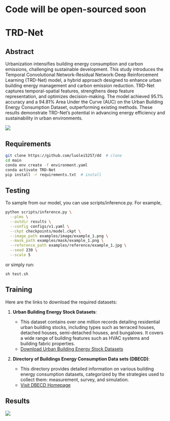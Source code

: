 # Code will be open-sourced soon

# TRD-Net

## Abstract
Urbanization intensifies building energy consumption and carbon emissions, challenging
sustainable development. This study introduces the Temporal Convolutional
Network-Residual Network-Deep Reinforcement Learning (TRD-Net) model, a hybrid
approach designed to enhance urban building energy management and carbon emission
reduction. TRD-Net captures temporal-spatial features, strengthens deep feature
representation, and optimizes decision-making. The model achieved 95.1% accuracy and
a 94.81% Area Under the Curve (AUC) on the Urban Building Energy Consumption
Dataset, outperforming existing methods. These results demonstrate TRD-Net’s
potential in advancing energy efficiency and sustainability in urban environments.

![](https://github.com/luolei5257/dd/blob/main/figure/over1131.jpg)

## Requirements

```bash
git clone https://github.com/luolei5257/dd  # clone
cd main
conda env create -f environment.yaml
conda activate TRD-Net
pip install -r requirements.txt  # install
```
## Testing

To sample from our model, you can use scripts/inference.py. For example,
```bash
python scripts/inference.py \
  --plms \
  --outdir results \
  --config configs/v1.yaml \
  --ckpt checkpoints/model.ckpt \
  --image_path examples/image/example_1.png \
  --mask_path examples/mask/example_1.png \
  --reference_path examples/reference/example_1.jpg \
  --seed 230 \
  --scale 5
```

or simply run:
```
sh test.sh
```

## Training
Here are the links to download the required datasets:

1. **Urban Building Energy Stock Datasets**:
   - This dataset contains over one million records detailing residential urban building stocks, including types such as terraced houses, detached houses, semi-detached houses, and bungalows. It covers a wide range of building features such as HVAC systems and building fabric properties.
   - [Download Urban Building Energy Stock Datasets](https://data.mendeley.com/datasets/m6vv9k9gcd/1)

2. **Directory of Buildings Energy Consumption Data sets (DBECD)**:
   - This directory provides detailed information on various building energy consumption datasets, categorized by the strategies used to collect them: measurement, survey, and simulation.
   - [Visit DBECD Homepage](https://tokhub.github.io/dbecd/)



## Results

![](https://github.com/luolei5257/dd/blob/main/figure/table.jpg)
